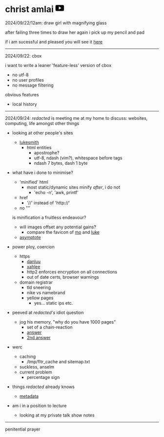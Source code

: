 <style>body { background: url(.pix/audrey.avif) no-repeat top left; }</style>

# christ amlai <a href=//youtube.com/@avsbq><svg xmlns="http://www.w3.org/2000/svg" width="1em" height="1em" viewBox="0 0 47328 33689"> <rect fill="#000" x="250" y="250" width="46828" height="33189" rx="6444" ry="6444"/> <polygon fill="#fff" points="18549,7972 18549,25476 32726,17291"/></svg></a>

2024/09/22/12am: draw girl with magnifying glass

after failing three times to draw her again i pick up my pencil and pad

if i am sucessful and pleased you will see it [here](/icons/misc/personal/my_works)

<hr>

2024/09/22: cbox

i want to write a leaner 'feature-less' version of cbox

- no utf-8
- no user profiles
- no message filtering

obvious features

- local history

<hr>

2024/09/24: _redacted_ is meeting me at my home to discuss: websites, computing, life amongst other things


- looking at other people's sites
	- [lukesmith](https://lukesmith.xyz/)
		- html entities
			- apostrophe?
			- utf-8, ndash (vim?), whitespace before tags
			- ndash 7 bytes, dash 1 byte
	
- what have i done to minimise?
	- 'minified' html
		- most static/dynamic sites minify *after*, i do not
			- 'echo -n', 'awk, printf'
	- href
		- '//' instead of 'http://'	
	- no ""

  is minification a fruitless endeavour?
	- will images offset any potential gains?
		- compare the favicon of [mo](https://mohdsaed.com) and [luke](https://lukesmith.xyz)
	- [asymptote](handbook/cs/coding/wolfram/asymptote)

- power ploy, coercion
	- https
		- [danluu](https://danluu.com/web-bloat/)
		- [xahlee](http://xahlee.info/w/why_no_https.html)
		- http2 enforces encryption on all connections
		- out of date certs, browser warnings
	- domain registrar
		- tld sneering
		- nike vs namebrand
		- yellow pages
			- yes... static ips etc. 

- peeved at _redacted's_ idiot question
	- jog his memory, "why do you have 1000 pages"
		- set of a chain-reaction
		- [answer](/blog/why/websites)
		- [2nd answer](/blog/offloading_parenting)

- werc
	- caching
		- /tmp/fltr_cache and sitemap.txt
	- suckless, anselm
	- current problem
		- percentage sign 

- things _redacted_ already knows
	- [metadata](http://95.179.238.202/archive/misc/cache/impact_of_metadata_on_image_performance/index)

- am i in a position to lecture
	- looking at my private talk show notes

<hr>

penitential prayer

